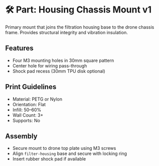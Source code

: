 # 🛠️ Part: Housing Chassis Mount v1

Primary mount that joins the filtration housing base to the drone chassis frame. Provides structural integrity and vibration insulation.

## Features

- Four M3 mounting holes in 30mm square pattern
- Center hole for wiring pass-through
- Shock pad recess (30mm TPU disk optional)

## Print Guidelines

- Material: PETG or Nylon
- Orientation: Flat
- Infill: 50–60%
- Wall Count: 3+
- Supports: No

## Assembly

- Secure mount to drone top plate using M3 screws
- Align `filter-housing` base and secure with locking ring
- Insert rubber shock pad if available
